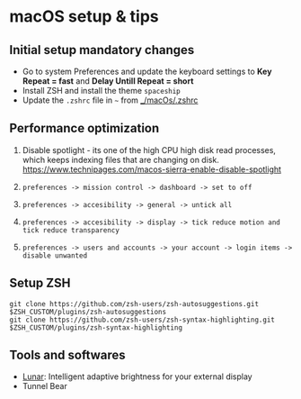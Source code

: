 # macOS setup & tips


## Initial setup mandatory changes
 - Go to system Preferences and update the keyboard settings to **Key Repeat = fast** and **Delay Untill Repeat = short**
 - Install ZSH and install the theme `spaceship`
 - Update the `.zshrc` file in `~` from [_/macOs/.zshrc](https://github.com/kunalpanchal/_/blob/master/macOS/.zshrc)


## Performance optimization

1. Disable spotlight - its one of the high CPU high disk read processes, which keeps indexing files that are changing on disk.
https://www.technipages.com/macos-sierra-enable-disable-spotlight

2. `preferences -> mission control -> dashboard -> set to off`
3. `preferences -> accesibility -> general -> untick all`
4. `preferences -> accesibility -> display -> tick reduce motion and tick reduce transparency`
5. `preferences -> users and accounts -> your account -> login items -> disable unwanted`


## Setup ZSH

```shell
git clone https://github.com/zsh-users/zsh-autosuggestions.git $ZSH_CUSTOM/plugins/zsh-autosuggestions
git clone https://github.com/zsh-users/zsh-syntax-highlighting.git $ZSH_CUSTOM/plugins/zsh-syntax-highlighting
```

## Tools and softwares

- [Lunar](https://lunar.fyi): Intelligent adaptive brightness
for your external display
- Tunnel Bear
